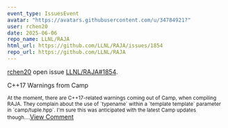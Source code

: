 ```yaml
---
event_type: IssuesEvent
avatar: "https://avatars.githubusercontent.com/u/34784921?"
user: rchen20
date: 2025-06-06
repo_name: LLNL/RAJA
html_url: https://github.com/LLNL/RAJA/issues/1854
repo_url: https://github.com/LLNL/RAJA
---
```


<a href='https://github.com/rchen20' target='_blank'>rchen20</a> open issue <a href='https://github.com/LLNL/RAJA/issues/1854' target='_blank'>LLNL/RAJA#1854</a>.

<p>C++17 Warnings from Camp</p><small>At the moment, there are C++17-related warnings coming out of Camp, when compiling RAJA. They complain about the use of `typename` within a `template template` parameter in `camp/tuple.hpp`. I'm sure this was anticipated with the latest Camp updates though....</small><a href='https://github.com/LLNL/RAJA/issues/1854' target='_blank'>View Comment</a>